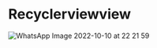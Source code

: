 # Recyclerviewview
![WhatsApp Image 2022-10-10 at 22 21 59](https://user-images.githubusercontent.com/66054174/194964299-261531d9-bf5a-4ff8-942e-60096dbc1aae.jpeg)
